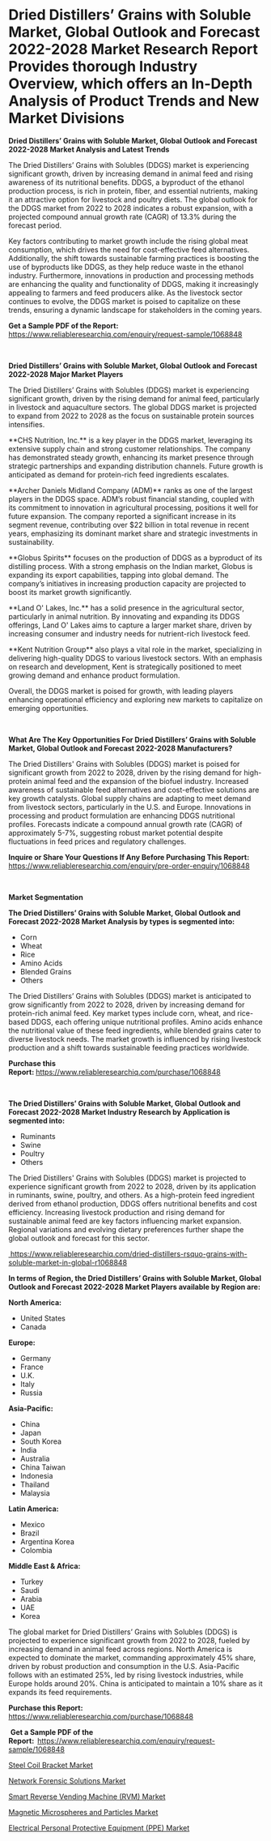 <p><h1>Dried Distillers’ Grains with Soluble Market, Global Outlook and Forecast 2022-2028 Market Research Report Provides thorough Industry Overview, which offers an In-Depth Analysis of Product Trends and New Market Divisions</h1></p><p><strong>Dried Distillers’ Grains with Soluble Market, Global Outlook and Forecast 2022-2028 Market Analysis and Latest Trends</strong></p>
<p><p>The Dried Distillers’ Grains with Solubles (DDGS) market is experiencing significant growth, driven by increasing demand in animal feed and rising awareness of its nutritional benefits. DDGS, a byproduct of the ethanol production process, is rich in protein, fiber, and essential nutrients, making it an attractive option for livestock and poultry diets. The global outlook for the DDGS market from 2022 to 2028 indicates a robust expansion, with a projected compound annual growth rate (CAGR) of 13.3% during the forecast period.</p><p>Key factors contributing to market growth include the rising global meat consumption, which drives the need for cost-effective feed alternatives. Additionally, the shift towards sustainable farming practices is boosting the use of byproducts like DDGS, as they help reduce waste in the ethanol industry. Furthermore, innovations in production and processing methods are enhancing the quality and functionality of DDGS, making it increasingly appealing to farmers and feed producers alike. As the livestock sector continues to evolve, the DDGS market is poised to capitalize on these trends, ensuring a dynamic landscape for stakeholders in the coming years.</p></p>
<p><strong>Get a Sample PDF of the Report:&nbsp;</strong> <a href="https://www.reliableresearchiq.com/enquiry/request-sample/1068848?utm_campaign=1404&utm_medium=2&utm_source=Github&utm_content=ia&utm_term=11102024&utm_id=dried-distillers-grains-with-soluble-market-global-outlook-and-forecast-2022-2028">https://www.reliableresearchiq.com/enquiry/request-sample/1068848</a></p>
<p>&nbsp;</p>
<p><strong>Dried Distillers’ Grains with Soluble Market, Global Outlook and Forecast 2022-2028 Major Market Players</strong></p>
<p><p>The Dried Distillers’ Grains with Solubles (DDGS) market is experiencing significant growth, driven by the rising demand for animal feed, particularly in livestock and aquaculture sectors. The global DDGS market is projected to expand from 2022 to 2028 as the focus on sustainable protein sources intensifies.</p><p>**CHS Nutrition, Inc.** is a key player in the DDGS market, leveraging its extensive supply chain and strong customer relationships. The company has demonstrated steady growth, enhancing its market presence through strategic partnerships and expanding distribution channels. Future growth is anticipated as demand for protein-rich feed ingredients escalates.</p><p>**Archer Daniels Midland Company (ADM)** ranks as one of the largest players in the DDGS space. ADM’s robust financial standing, coupled with its commitment to innovation in agricultural processing, positions it well for future expansion. The company reported a significant increase in its segment revenue, contributing over $22 billion in total revenue in recent years, emphasizing its dominant market share and strategic investments in sustainability.</p><p>**Globus Spirits** focuses on the production of DDGS as a byproduct of its distilling process. With a strong emphasis on the Indian market, Globus is expanding its export capabilities, tapping into global demand. The company’s initiatives in increasing production capacity are projected to boost its market growth significantly.</p><p>**Land O' Lakes, Inc.** has a solid presence in the agricultural sector, particularly in animal nutrition. By innovating and expanding its DDGS offerings, Land O' Lakes aims to capture a larger market share, driven by increasing consumer and industry needs for nutrient-rich livestock feed.</p><p>**Kent Nutrition Group** also plays a vital role in the market, specializing in delivering high-quality DDGS to various livestock sectors. With an emphasis on research and development, Kent is strategically positioned to meet growing demand and enhance product formulation.</p><p>Overall, the DDGS market is poised for growth, with leading players enhancing operational efficiency and exploring new markets to capitalize on emerging opportunities.</p></p>
<p>&nbsp;</p>
<p><strong>What Are The Key Opportunities For Dried Distillers’ Grains with Soluble Market, Global Outlook and Forecast 2022-2028 Manufacturers?</strong></p>
<p><p>The Dried Distillers' Grains with Solubles (DDGS) market is poised for significant growth from 2022 to 2028, driven by the rising demand for high-protein animal feed and the expansion of the biofuel industry. Increased awareness of sustainable feed alternatives and cost-effective solutions are key growth catalysts. Global supply chains are adapting to meet demand from livestock sectors, particularly in the U.S. and Europe. Innovations in processing and product formulation are enhancing DDGS nutritional profiles. Forecasts indicate a compound annual growth rate (CAGR) of approximately 5-7%, suggesting robust market potential despite fluctuations in feed prices and regulatory challenges.</p></p>
<p><strong>Inquire or Share Your Questions If Any Before Purchasing This Report:</strong> <a href="https://www.reliableresearchiq.com/enquiry/pre-order-enquiry/1068848?utm_campaign=1404&utm_medium=2&utm_source=Github&utm_content=ia&utm_term=11102024&utm_id=dried-distillers-grains-with-soluble-market-global-outlook-and-forecast-2022-2028">https://www.reliableresearchiq.com/enquiry/pre-order-enquiry/1068848</a></p>
<p>&nbsp;</p>
<p><strong>Market Segmentation</strong></p>
<p><strong>The Dried Distillers’ Grains with Soluble Market, Global Outlook and Forecast 2022-2028 Market Analysis by types is segmented into:</strong></p>
<p><ul><li>Corn</li><li>Wheat</li><li>Rice</li><li>Amino Acids</li><li>Blended Grains</li><li>Others</li></ul></p>
<p><p>The Dried Distillers’ Grains with Solubles (DDGS) market is anticipated to grow significantly from 2022 to 2028, driven by increasing demand for protein-rich animal feed. Key market types include corn, wheat, and rice-based DDGS, each offering unique nutritional profiles. Amino acids enhance the nutritional value of these feed ingredients, while blended grains cater to diverse livestock needs. The market growth is influenced by rising livestock production and a shift towards sustainable feeding practices worldwide.</p></p>
<p><strong>Purchase this Report:&nbsp;</strong><a href="https://www.reliableresearchiq.com/purchase/1068848?utm_campaign=1404&utm_medium=2&utm_source=Github&utm_content=ia&utm_term=11102024&utm_id=dried-distillers-grains-with-soluble-market-global-outlook-and-forecast-2022-2028">https://www.reliableresearchiq.com/purchase/1068848</a></p>
<p>&nbsp;</p>
<p><strong>The Dried Distillers’ Grains with Soluble Market, Global Outlook and Forecast 2022-2028 Market Industry Research by Application is segmented into:</strong></p>
<p><ul><li>Ruminants</li><li>Swine</li><li>Poultry</li><li>Others</li></ul></p>
<p><p>The Dried Distillers' Grains with Solubles (DDGS) market is projected to experience significant growth from 2022 to 2028, driven by its application in ruminants, swine, poultry, and others. As a high-protein feed ingredient derived from ethanol production, DDGS offers nutritional benefits and cost efficiency. Increasing livestock production and rising demand for sustainable animal feed are key factors influencing market expansion. Regional variations and evolving dietary preferences further shape the global outlook and forecast for this sector.</p></p>
<p><a href="https://www.reliableresearchiq.com/dried-distillers-rsquo-grains-with-soluble-market-in-global-r1068848?utm_campaign=1404&utm_medium=2&utm_source=Github&utm_content=ia&utm_term=11102024&utm_id=dried-distillers-grains-with-soluble-market-global-outlook-and-forecast-2022-2028">&nbsp;https://www.reliableresearchiq.com/dried-distillers-rsquo-grains-with-soluble-market-in-global-r1068848</a></p>
<p><strong>In terms of Region, the Dried Distillers’ Grains with Soluble Market, Global Outlook and Forecast 2022-2028 Market Players available by Region are:</strong></p>
<p>
    <p> <strong> North America: </strong>
        <ul>
            <li>United States</li>
            <li>Canada</li>
        </ul>
        </p> 
    <p> <strong> Europe: </strong>
        <ul>
            <li>Germany</li>
            <li>France</li>
            <li>U.K.</li>
            <li>Italy</li>
            <li>Russia</li>
        </ul>
        </p> 
    <p> <strong> Asia-Pacific: </strong>
        <ul>
            <li>China</li>
            <li>Japan</li>
            <li>South Korea</li>
            <li>India</li>
            <li>Australia</li>
            <li>China Taiwan</li>
            <li>Indonesia</li>
            <li>Thailand</li>
            <li>Malaysia</li>
        </ul>
        </p> 
    <p> <strong> Latin America: </strong>
        <ul>
            <li>Mexico</li>
            <li>Brazil</li>
            <li>Argentina Korea</li>
            <li>Colombia</li>
        </ul>
        </p> 
    <p> <strong> Middle East & Africa: </strong>
        <ul>
            <li>Turkey</li>
            <li>Saudi</li>
            <li>Arabia</li>
            <li>UAE</li>
            <li>Korea</li>
        </ul>
    </p>
    </p>
<p><p>The global market for Dried Distillers’ Grains with Solubles (DDGS) is projected to experience significant growth from 2022 to 2028, fueled by increasing demand in animal feed across regions. North America is expected to dominate the market, commanding approximately 45% share, driven by robust production and consumption in the U.S. Asia-Pacific follows with an estimated 25%, led by rising livestock industries, while Europe holds around 20%. China is anticipated to maintain a 10% share as it expands its feed requirements.</p></p>
<p><strong>Purchase this Report: </strong><a href="https://www.reliableresearchiq.com/purchase/1068848?utm_campaign=1404&utm_medium=2&utm_source=Github&utm_content=ia&utm_term=11102024&utm_id=dried-distillers-grains-with-soluble-market-global-outlook-and-forecast-2022-2028">https://www.reliableresearchiq.com/purchase/1068848</a></p>
<p>&nbsp;<strong>Get a Sample PDF of the Report:&nbsp;&nbsp;</strong><a href="https://www.reliableresearchiq.com/enquiry/request-sample/1068848?utm_campaign=1404&utm_medium=2&utm_source=Github&utm_content=ia&utm_term=11102024&utm_id=dried-distillers-grains-with-soluble-market-global-outlook-and-forecast-2022-2028">https://www.reliableresearchiq.com/enquiry/request-sample/1068848</a></p>
<p><strong></strong></p>
<p><p><a href="https://www.linkedin.com/pulse/steel-coil-bracket-market-indicators-size-regional-breakdown-lwhvf?utm_campaign=1404&utm_medium=2&utm_source=Github&utm_content=ia&utm_term=11102024&utm_id=dried-distillers-grains-with-soluble-market-global-outlook-and-forecast-2022-2028">Steel Coil Bracket Market</a></p><p><a href="https://www.linkedin.com/pulse/network-forensic-solutions-market-size-share-analysis-growth-maz1f?utm_campaign=1404&utm_medium=2&utm_source=Github&utm_content=ia&utm_term=11102024&utm_id=dried-distillers-grains-with-soluble-market-global-outlook-and-forecast-2022-2028">Network Forensic Solutions Market</a></p><p><a href="https://www.linkedin.com/pulse/strategic-market-insights-global-smart-reverse-vending-machine-awpoe?utm_campaign=1404&utm_medium=2&utm_source=Github&utm_content=ia&utm_term=11102024&utm_id=dried-distillers-grains-with-soluble-market-global-outlook-and-forecast-2022-2028">Smart Reverse Vending Machine (RVM) Market</a></p><p><a href="https://www.linkedin.com/pulse/in-depth-analysis-global-magnetic-microspheres-particles-ldzyc?utm_campaign=1404&utm_medium=2&utm_source=Github&utm_content=ia&utm_term=11102024&utm_id=dried-distillers-grains-with-soluble-market-global-outlook-and-forecast-2022-2028">Magnetic Microspheres and Particles Market</a></p><p><a href="https://www.linkedin.com/pulse/electrical-personal-protective-equipment-ppe-market-trends-bj2pe?utm_campaign=1404&utm_medium=2&utm_source=Github&utm_content=ia&utm_term=11102024&utm_id=dried-distillers-grains-with-soluble-market-global-outlook-and-forecast-2022-2028">Electrical Personal Protective Equipment (PPE) Market</a></p></p>